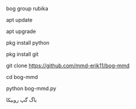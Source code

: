 bog group rubika 

apt update

apt upgrade

pkg install python 

pkg install git 

git clone https://github.com/mmd-erik11/bog-mmd

cd bog-mmd

python bog-mmd.py

باگ گپ روبیکا
